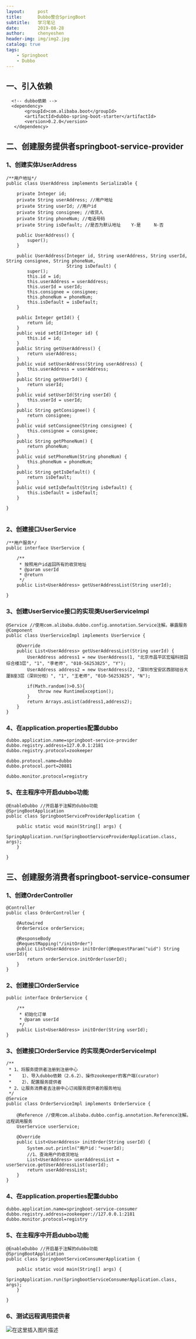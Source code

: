 ```yaml
---
layout:     post
title:      Dubbo整合SpringBoot
subtitle:   学习笔记
date:       2019-08-28
author:     chenyeshen
header-img: img/img2.jpg
catalog: true
tags:
    - Springboot
    - Dubbo
---
```


## 一、引入依赖

```
  <!-- dubbo依赖 -->
  <dependency>
       <groupId>com.alibaba.boot</groupId>
       <artifactId>dubbo-spring-boot-starter</artifactId>
       <version>0.2.0</version>
   </dependency>

```

## 二、创建服务提供者springboot-service-provider

### 1、创建实体UserAddress

```
/**用户地址*/
public class UserAddress implements Serializable {
	
	private Integer id;
    private String userAddress; //用户地址
    private String userId; //用户id
    private String consignee; //收货人
    private String phoneNum; //电话号码
    private String isDefault; //是否为默认地址    Y-是     N-否
    
    public UserAddress() {
		super();
	}
    
	public UserAddress(Integer id, String userAddress, String userId, String consignee, String phoneNum,
                       String isDefault) {
		super();
		this.id = id;
		this.userAddress = userAddress;
		this.userId = userId;
		this.consignee = consignee;
		this.phoneNum = phoneNum;
		this.isDefault = isDefault;
	}
	
	public Integer getId() {
		return id;
	}
	public void setId(Integer id) {
		this.id = id;
	}
	public String getUserAddress() {
		return userAddress;
	}
	public void setUserAddress(String userAddress) {
		this.userAddress = userAddress;
	}
	public String getUserId() {
		return userId;
	}
	public void setUserId(String userId) {
		this.userId = userId;
	}
	public String getConsignee() {
		return consignee;
	}
	public void setConsignee(String consignee) {
		this.consignee = consignee;
	}
	public String getPhoneNum() {
		return phoneNum;
	}
	public void setPhoneNum(String phoneNum) {
		this.phoneNum = phoneNum;
	}
	public String getIsDefault() {
		return isDefault;
	}
	public void setIsDefault(String isDefault) {
		this.isDefault = isDefault;
	}

}


```

### 2、创建接口UserService

```
/**用户服务*/
public interface UserService {
	
	/**
	 * 按照用户id返回所有的收货地址
	 * @param userId
	 * @return
	 */
	public List<UserAddress> getUserAddressList(String userId);

}

```

### 3、创建UserService接口的实现类UserServiceImpl

```
@Service //使用com.alibaba.dubbo.config.annotation.Service注解。暴露服务
@Component
public class UserServiceImpl implements UserService {

	@Override
	public List<UserAddress> getUserAddressList(String userId) {
		UserAddress address1 = new UserAddress(1, "北京市昌平区宏福科技园综合楼3层", "1", "李老师", "010-56253825", "Y");
		UserAddress address2 = new UserAddress(2, "深圳市宝安区西部硅谷大厦B座3层（深圳分校）", "1", "王老师", "010-56253825", "N");

		if(Math.random()>0.5){
			throw new RuntimeException();
		}
		return Arrays.asList(address1,address2);
	}
}

```

### 4、在application.properties配置dubbo

```
dubbo.application.name=springboot-service-provider
dubbo.registry.address=127.0.0.1:2181
dubbo.registry.protocol=zookeeper

dubbo.protocol.name=dubbo
dubbo.protocol.port=20881

dubbo.monitor.protocol=registry

```

### 5、在主程序中开启dubbo功能

```
@EnableDubbo //开启基于注解的dubbo功能
@SpringBootApplication
public class SpringbootServiceProviderApplication {

    public static void main(String[] args) {
        SpringApplication.run(SpringbootServiceProviderApplication.class, args);
    }

}

```

## 三、创建服务消费者springboot-service-consumer

### 1、创建OrderController

```
@Controller
public class OrderController {

    @Autowired
    OrderService orderService;

    @ResponseBody
    @RequestMapping("/initOrder")
    public List<UserAddress> initOrder(@RequestParam("uid") String userId){
        return orderService.initOrder(userId);
    }
}

```

### 2、创建接口OrderService

```
public interface OrderService {

    /**
     * 初始化订单
     * @param userId
     */
    public List<UserAddress> initOrder(String userId);
}

```

### 3、创建接口OrderService 的实现类OrderServiceImpl

```
/**
 * 1、将服务提供者注册到注册中心
 *    1）、导入dubbo依赖（2.6.2）、操作zookeeper的客户端(curator)
 *    2）、配置服务提供者
 * 2、让服务消费者去注册中心订阅服务提供者的服务地址
 */
@Service
public class OrderServiceImpl implements OrderService {

    @Reference //使用com.alibaba.dubbo.config.annotation.Reference注解。远程调用服务
    UserService userService;

    @Override
    public List<UserAddress> initOrder(String userId) {
        System.out.println("用户id："+userId);
        //1、查询用户的收货地址
        List<UserAddress> userAddressList = userService.getUserAddressList(userId);
        return userAddressList;
    }
}

```

### 4、在application.properties配置dubbo

```
dubbo.application.name=springboot-service-consumer
dubbo.registry.address=zookeeper://127.0.0.1:2181
dubbo.monitor.protocol=registry

```

### 5、在主程序中开启dubbo功能

```
@EnableDubbo //开启基于注解的dubbo功能
@SpringBootApplication
public class SpringbootServiceConsumerApplication {

    public static void main(String[] args) {
        SpringApplication.run(SpringbootServiceConsumerApplication.class, args);
    }

}

```

### 6、测试远程调用提供者

![在这里插入图片描述](https://img-blog.csdnimg.cn/20190427185957836.png?x-oss-process=image/watermark,type_ZmFuZ3poZW5naGVpdGk,shadow_10,text_aHR0cHM6Ly9ibG9nLmNzZG4ubmV0L2xpemhpcWlhbmcxMjE3,size_16,color_FFFFFF,t_70)
